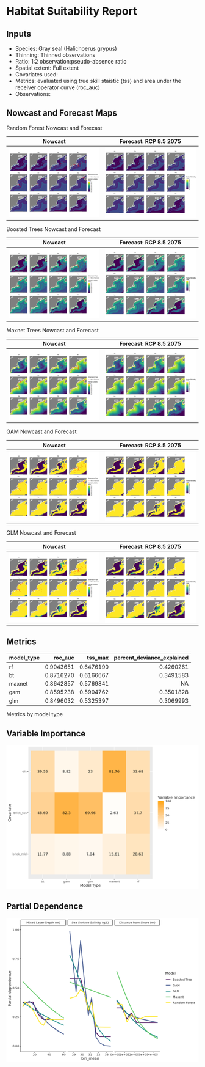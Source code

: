Habitat Suitability Report
================

## Inputs

- Species: Gray seal (Halichoerus grypus)
- Thinning: Thinned observations
- Ratio: 1:2 observation:pseudo-absence ratio
- Spatial extent: Full extent
- Covariates used:
- Metrics: evaluated using true skill staistic (tss) and area under the
  receiver operator curve (roc_auc)
- Observations:

## Nowcast and Forecast Maps

Random Forest Nowcast and Forecast

| Nowcast | Forecast: RCP 8.5 2075 |
|:--:|:--:|
| ![](../../../../tidy_reports/versions/c22/000860/c22.000860.01_12_rf_compiled_casts.png) | ![](../../../../tidy_reports/versions/c22/000864/c22.000864.01_12_rf_compiled_casts.png) |

Boosted Trees Nowcast and Forecast

| Nowcast | Forecast: RCP 8.5 2075 |
|:--:|:--:|
| ![](../../../../tidy_reports/versions/c22/000860/c22.000860.01_12_bt_compiled_casts.png) | ![](../../../../tidy_reports/versions/c22/000864/c22.000864.01_12_bt_compiled_casts.png) |

Maxnet Trees Nowcast and Forecast

| Nowcast | Forecast: RCP 8.5 2075 |
|:--:|:--:|
| ![](../../../../tidy_reports/versions/c22/000860/c22.000860.01_12_maxent_compiled_casts.png) | ![](../../../../tidy_reports/versions/c22/000864/c22.000864.01_12_maxent_compiled_casts.png) |

GAM Nowcast and Forecast

| Nowcast | Forecast: RCP 8.5 2075 |
|:--:|:--:|
| ![](../../../../tidy_reports/versions/c22/000860/c22.000860.01_12_gam_compiled_casts.png) | ![](../../../../tidy_reports/versions/c22/000864/c22.000864.01_12_gam_compiled_casts.png) |

GLM Nowcast and Forecast

| Nowcast | Forecast: RCP 8.5 2075 |
|:--:|:--:|
| ![](../../../../tidy_reports/versions/c22/000860/c22.000860.01_12_glm_compiled_casts.png) | ![](../../../../tidy_reports/versions/c22/000864/c22.000864.01_12_glm_compiled_casts.png) |

## Metrics

| model_type |   roc_auc |   tss_max | percent_deviance_explained |
|:-----------|----------:|----------:|---------------------------:|
| rf         | 0.9043651 | 0.6476190 |                  0.4260261 |
| bt         | 0.8716270 | 0.6166667 |                  0.3491583 |
| maxnet     | 0.8642857 | 0.5769841 |                         NA |
| gam        | 0.8595238 | 0.5904762 |                  0.3501828 |
| glm        | 0.8496032 | 0.5325397 |                  0.3069993 |

Metrics by model type

## Variable Importance

![](m22.00086_tidy_compiled_files/figure-gfm/variable_importance-1.png)

## Partial Dependence

![](m22.00086_tidy_compiled_files/figure-gfm/partial_dependence-1.png)
